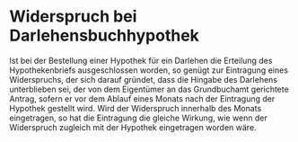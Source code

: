 # Widerspruch bei Darlehensbuchhypothek

Ist bei der Bestellung einer Hypothek für ein Darlehen die Erteilung des Hypothekenbriefs ausgeschlossen worden, so genügt zur Eintragung eines Widerspruchs, der sich darauf gründet, dass die Hingabe des Darlehens unterblieben sei, der von dem Eigentümer an das Grundbuchamt gerichtete Antrag, sofern er vor dem Ablauf eines Monats nach der Eintragung der Hypothek gestellt wird. Wird der Widerspruch innerhalb des Monats eingetragen, so hat die Eintragung die gleiche Wirkung, wie wenn der Widerspruch zugleich mit der Hypothek eingetragen worden wäre.